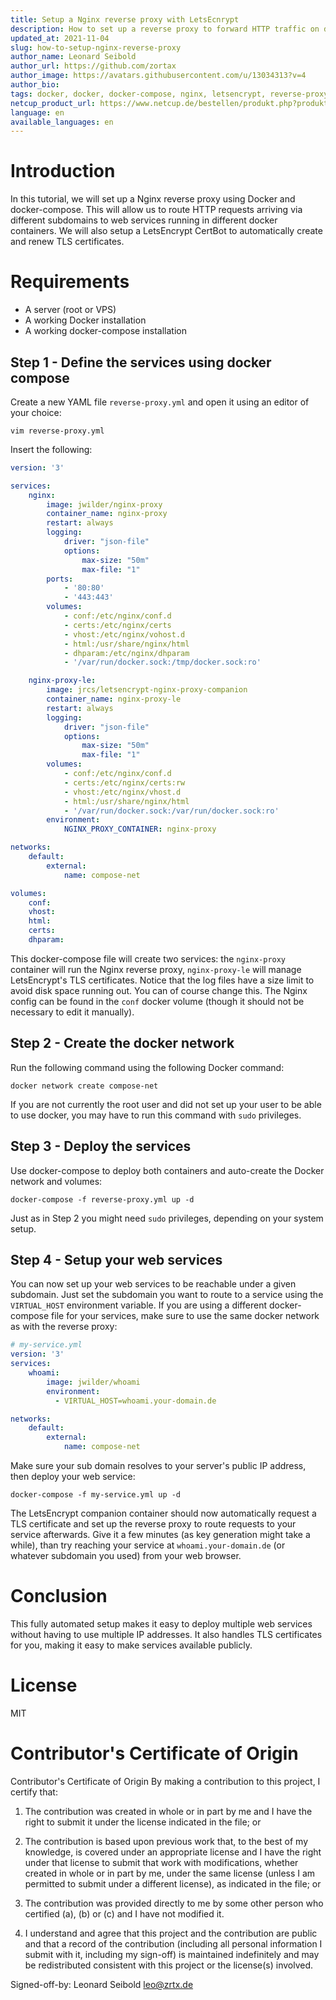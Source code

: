 ```yaml
---
title: Setup a Nginx reverse proxy with LetsEcnrypt
description: How to set up a reverse proxy to forward HTTP traffic on different subdomains to different containers
updated_at: 2021-11-04
slug: how-to-setup-nginx-reverse-proxy
author_name: Leonard Seibold
author_url: https://github.com/zortax
author_image: https://avatars.githubusercontent.com/u/13034313?v=4
author_bio: 
tags: docker, docker, docker-compose, nginx, letsencrypt, reverse-proxy
netcup_product_url: https://www.netcup.de/bestellen/produkt.php?produkt=2000
language: en
available_languages: en
---
```


# Introduction
In this tutorial, we will set up a Nginx reverse proxy using Docker and
docker-compose. This will allow us to route HTTP requests arriving via different
subdomains to web services running in different docker containers. We will also
setup a LetsEncrypt CertBot to automatically create and renew TLS certificates.


# Requirements
- A server (root or VPS)
- A working Docker installation
- A working docker-compose installation

## Step 1 - Define the services using docker compose

Create a new YAML file `reverse-proxy.yml` and open it using an editor of your
choice:
```
vim reverse-proxy.yml
```

Insert the following:
```yml
version: '3'

services:
    nginx:
        image: jwilder/nginx-proxy
        container_name: nginx-proxy
        restart: always
        logging:
            driver: "json-file"
            options:
                max-size: "50m"
                max-file: "1"
        ports:
            - '80:80'
            - '443:443'
        volumes:
            - conf:/etc/nginx/conf.d
            - certs:/etc/nginx/certs
            - vhost:/etc/nginx/vohost.d
            - html:/usr/share/nginx/html
            - dhparam:/etc/nginx/dhparam
            - '/var/run/docker.sock:/tmp/docker.sock:ro'

    nginx-proxy-le:
        image: jrcs/letsencrypt-nginx-proxy-companion
        container_name: nginx-proxy-le
        restart: always
        logging:
            driver: "json-file"
            options:
                max-size: "50m"
                max-file: "1"
        volumes:
            - conf:/etc/nginx/conf.d
            - certs:/etc/nginx/certs:rw
            - vhost:/etc/nginx/vhost.d
            - html:/usr/share/nginx/html
            - '/var/run/docker.sock:/var/run/docker.sock:ro'
        environment:
            NGINX_PROXY_CONTAINER: nginx-proxy

networks:
    default:
        external:
            name: compose-net

volumes:
    conf:
    vhost:
    html:
    certs:
    dhparam:
```

This docker-compose file will create two services: the `nginx-proxy` container
will run the Nginx reverse proxy, `nginx-proxy-le` will manage LetsEncrypt's TLS
certificates. Notice that the log files have a size limit to avoid disk space
running out. You can of course change this. The Nginx config can be found in the
`conf` docker volume (though it should not be necessary to edit it manually).

## Step 2 - Create the docker network
Run the following command using the following Docker command:
```
docker network create compose-net
```

If you are not currently the root user and did not set up your user to be able
to use docker, you may have to run this command with `sudo` privileges.

## Step 3 - Deploy the services
Use docker-compose to deploy both containers and auto-create the Docker network
and volumes:
```
docker-compose -f reverse-proxy.yml up -d
```
Just as in Step 2 you might need `sudo` privileges, depending on your system
setup.


## Step 4 - Setup your web services
You can now set up your web services to be reachable under a given subdomain.
Just set the subdomain you want to route to a service using the `VIRTUAL_HOST`
environment variable. If you are using a different docker-compose file for your
services, make sure to use the same docker network as with the reverse proxy:

```yml
# my-service.yml
version: '3'
services:
    whoami:
        image: jwilder/whoami
        environment:
          - VIRTUAL_HOST=whoami.your-domain.de

networks:
    default:
        external:
            name: compose-net
```

Make sure your sub domain resolves to your server's public IP address, then
deploy your web service:
```
docker-compose -f my-service.yml up -d
```

The LetsEncrypt companion container should now automatically request a TLS
certificate and set up the reverse proxy to route requests to your service
afterwards. Give it a few minutes (as key generation might take a while), than
try reaching your service at `whoami.your-domain.de` (or whatever subdomain you
used) from your web browser.

# Conclusion
This fully automated setup makes it easy to deploy multiple web services without
having to use multiple IP addresses. It also handles TLS certificates for you,
making it easy to make services available publicly.

# License
MIT

# Contributor's Certificate of Origin
Contributor's Certificate of Origin By making a contribution to this project, I certify that:

 1) The contribution was created in whole or in part by me and I have the right to submit it under the license indicated in the file; or

 2) The contribution is based upon previous work that, to the best of my knowledge, is covered under an appropriate license and I have the right under that license to submit that work with modifications, whether created in whole or in part by me, under the same license (unless I am permitted to submit under a different license), as indicated in the file; or

 3) The contribution was provided directly to me by some other person who certified (a), (b) or (c) and I have not modified it.

 4) I understand and agree that this project and the contribution are public and that a record of the contribution (including all personal information I submit with it, including my sign-off) is maintained indefinitely and may be redistributed consistent with this project or the license(s) involved.

Signed-off-by: Leonard Seibold <leo@zrtx.de>
